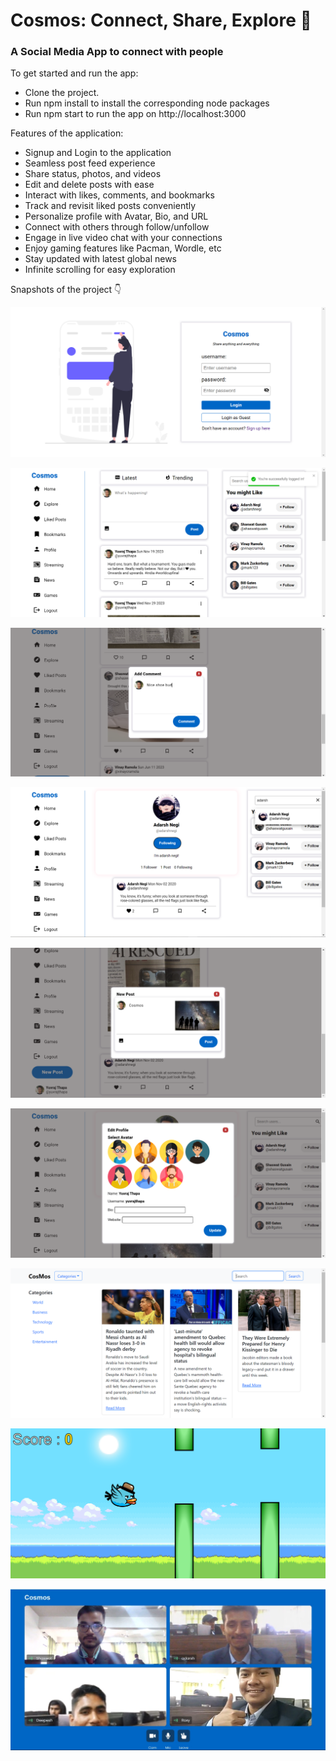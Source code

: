 # Cosmos: Connect, Share, Explore 🌌

### A Social Media App to connect with people

To get started and run the app:

- Clone the project.
- Run npm install to install the corresponding node packages
- Run npm start to run the app on http://localhost:3000

Features of the application:

- Signup and Login to the application
- Seamless post feed experience
- Share status, photos, and videos
- Edit and delete posts with ease
- Interact with likes, comments, and bookmarks
- Track and revisit liked posts conveniently
- Personalize profile with Avatar, Bio, and URL
- Connect with others through follow/unfollow
- Engage in live video chat with your connections
- Enjoy gaming features like Pacman, Wordle, etc
- Stay updated with latest global news
- Infinite scrolling for easy exploration

Snapshots of the project 👇

![Alt Text](snaps/1.png?raw=true "Title")

![Alt Text](snaps/3.png?raw=true "Title")

![Alt Text](snaps/5.png?raw=true "Title")

![Alt Text](snaps/9.png?raw=true "Title")

![Alt Text](snaps/10.png?raw=true "Title")

![Alt Text](snaps/13.png?raw=true "Title")

![Alt Text](snaps/14.png?raw=true "Title")

![Alt Text](snaps/15.png?raw=true "Title")

![Alt Text](snaps/16.jpg?raw=true "Title")